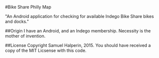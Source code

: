 #Bike Share Philly Map

"An Android application for checking for available Indego Bike Share bikes and docks."

##Origin
I have an Android, and an Indego membership.  Necessity is the mother of invention.

##License
Copyright Samuel Halperin, 2015.  You should have received a copy of the MIT Licsense with this code.

